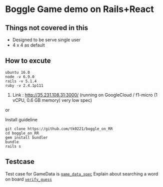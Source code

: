 # Boggle Game demo on Rails+React


## Things not covered in this 
  
 - Designed to be serve single user
 - 4 x 4 as default
  

## How to excute

```
ubuntu 16.0
node -v 6.9.0
rails -v 5.1.4
ruby -v 2.4.1p111
```

1. Link : http://35.231.108.31:3000/ (running on GoogleCloud / f1-micro (1 vCPU, 0.6 GB memory) very low spec)

or

Install guideline
```
git clone https://github.com/tk0221/boggle_on_RR
cd boggle_on_RR
gem install bundler
bundle
rails s
```

## Testcase

Test case for GameData is [`game_data_spec`](https://github.com/tk0221/boggle_on_RR/blob/master/spec/game_data_spec.rb)
Explain about searching a word on board [`verify_guess`](https://repl.it/@tk0221/boggleWordSearch)
